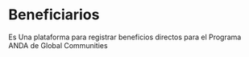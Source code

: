 # Beneficiarios
Es Una plataforma para registrar beneficios directos para el Programa ANDA de Global Communities
